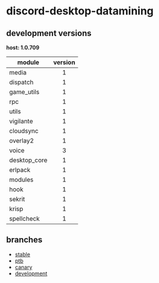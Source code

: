 # discord-desktop-datamining

## development versions

**host: 1.0.709**

| module | version |
| ------ | :-----: |
| media | 1 |
| dispatch | 1 |
| game_utils | 1 |
| rpc | 1 |
| utils | 1 |
| vigilante | 1 |
| cloudsync | 1 |
| overlay2 | 1 |
| voice | 3 |
| desktop_core | 1 |
| erlpack | 1 |
| modules | 1 |
| hook | 1 |
| sekrit | 1 |
| krisp | 1 |
| spellcheck | 1 |

## branches

- [stable](https://github.com/OpenAsar/discord-desktop-datamining/tree/stable)
- [ptb](https://github.com/OpenAsar/discord-desktop-datamining/tree/ptb)
- [canary](https://github.com/OpenAsar/discord-desktop-datamining/tree/canary)
- [development](https://github.com/OpenAsar/discord-desktop-datamining/tree/development)